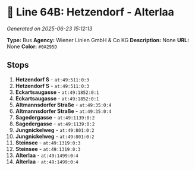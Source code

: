 # 🚌 Line 64B: Hetzendorf - Alterlaa

*Generated on 2025-06-23 15:12:13*

**Type:** Bus
**Agency:** Wiener Linien GmbH & Co KG
**Description:** None
**URL:** None
**Color:** `#0A295D`

## Stops

1. **Hetzendorf S** - `at:49:511:0:3`
2. **Hetzendorf S** - `at:49:511:0:3`
3. **Eckartsaugasse** - `at:49:1852:0:1`
4. **Eckartsaugasse** - `at:49:1852:0:1`
5. **Altmannsdorfer Straße** - `at:49:35:0:4`
6. **Altmannsdorfer Straße** - `at:49:35:0:4`
7. **Sagedergasse** - `at:49:1139:0:2`
8. **Sagedergasse** - `at:49:1139:0:2`
9. **Jungnickelweg** - `at:49:801:0:2`
10. **Jungnickelweg** - `at:49:801:0:2`
11. **Steinsee** - `at:49:1319:0:3`
12. **Steinsee** - `at:49:1319:0:3`
13. **Alterlaa** - `at:49:1499:0:4`
14. **Alterlaa** - `at:49:1499:0:4`